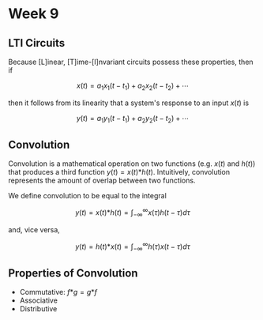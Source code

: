 # Week 9

## LTI Circuits

Because [L]inear, [T]ime-[I]nvariant circuits possess these properties, then if

$$
x(t) = a_1x_1(t-t_1)+a_2x_2(t-t_2)+\cdots
$$

then it follows from its linearity that a system's response to an input $x(t)$ is

$$
y(t) = a_1y_1(t-t_1)+a_2y_2(t-t_2)+\cdots
$$

## Convolution

Convolution is a mathematical operation on two functions (e.g. $x(t)$ and $h(t)$) that produces a third function $y(t) = x(t) \mathord{*}h(t)$. Intuitively, convolution represents the amount of overlap between two functions.

We define convolution to be equal to the integral

$$
y(t) = x(t) \mathord{*}h(t) = \int_{-\infty}^{\infty}x(\tau)h(t-\tau)d\tau
$$

and, vice versa,

$$
y(t) = h(t) \mathord{*}x(t) = \int_{-\infty}^{\infty}h(\tau)x(t-\tau)
d\tau
$$

## Properties of Convolution

- Commutative: $f \mathord{*} g = g \mathord{*} f$
- Associative
- Distributive